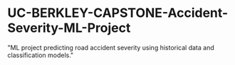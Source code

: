 # UC-BERKLEY-CAPSTONE-Accident-Severity-ML-Project
"ML project predicting road accident severity using historical data and classification models."
